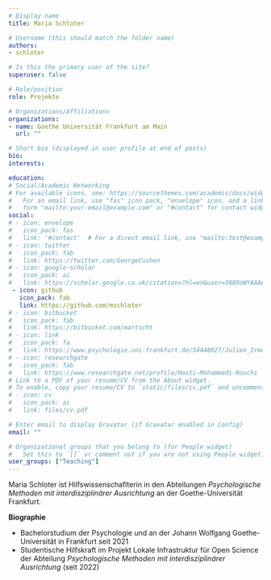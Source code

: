 ```yaml
---
# Display name
title: Maria Schloter

# Username (this should match the folder name)
authors:
- schloter

# Is this the primary user of the site?
superuser: false

# Role/position
role: Projekte

# Organizations/Affiliations
organizations:
- name: Goethe Universität Frankfurt am Main
  url: ""

# Short bio (displayed in user profile at end of posts)
bio:
interests:

education:
# Social/Academic Networking
# For available icons, see: https://sourcethemes.com/academic/docs/widgets/#icons
#   For an email link, use "fas" icon pack, "envelope" icon, and a link in the
#   form "mailto:your-email@example.com" or "#contact" for contact widget.
social:
# - icon: envelope
#   icon_pack: fas
#   link: '#contact'  # For a direct email link, use "mailto:test@example.org".
# - icon: twitter
#   icon_pack: fab
#   link: https://twitter.com/GeorgeCushen
# - icon: google-scholar
#   icon_pack: ai
#   link: https://scholar.google.co.uk/citations?hl=en&user=368OoWYAAAAJ&view_op=list_works&gmla=AJsN-F5_hYcoHq-aPPcKI9tGNawbc1-TYnfo0LzT8NvaBsMd37l-LSNKeRM0XUqGXORfXDtfooR9QfgGVRkw_XaunV49qxH3dFhQaPLeCtQ3i9mRArB1AKw
 - icon: github
   icon_pack: fab
   link: https://github.com/mschloter
# - icon: bitbucket
#   icon_pack: fab
#   link: https://bitbucket.com/martscht
# - icon: link
#   icon_pack: fa
#   link: https://www.psychologie.uni-frankfurt.de/54448027/Julien_Irmer
# - icon: researchgate
#   icon_pack: fab
#   link: https://www.researchgate.net/profile/Hasti-Mohammadi-Rouchi
# Link to a PDF of your resume/CV from the About widget.
# To enable, copy your resume/CV to `static/files/cv.pdf` and uncomment the lines below.
# - icon: cv
#   icon_pack: ai
#   link: files/cv.pdf

# Enter email to display Gravatar (if Gravatar enabled in Config)
email: ""

# Organizational groups that you belong to (for People widget)
#   Set this to `[]` or comment out if you are not using People widget.
user_groups: ["Teaching"]
---
```


Maria Schloter ist Hilfswissenschaflterin in den Abteilungen _Psychologische Methoden mit interdisziplinärer Ausrichtung_ an der Goethe-Universität Frankfurt.

**Biographie**

- Bachelorstudium der Psychologie und an der Johann Wolfgang Goethe-Universität in Frankfurt seit 2021
- Studentische Hilfskraft im Projekt Lokale Infrastruktur für Open Science der Abteilung _Psychologische Methoden mit interdisziplinärer Ausrichtung_ (seit 2022)
